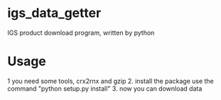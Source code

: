 # igs_data_getter
IGS product download program, written by python

# Usage
1  you need some tools, crx2rnx and gzip
2. install the package use the command "python setup.py install"
3. now you can download data

